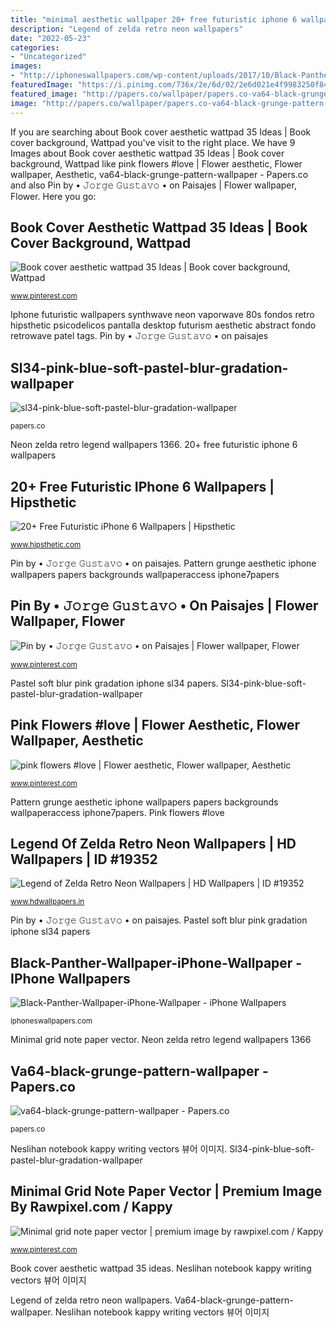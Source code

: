 ```yaml
---
title: "minimal aesthetic wallpaper 20+ free futuristic iphone 6 wallpapers"
description: "Legend of zelda retro neon wallpapers"
date: "2022-05-23"
categories:
- "Uncategorized"
images:
- "http://iphoneswallpapers.com/wp-content/uploads/2017/10/Black-Panther-Wallpaper-iPhone-Wallpaper-iphoneswallpapers_com.jpg"
featuredImage: "https://i.pinimg.com/736x/2e/6d/02/2e6d021e4f9983250f84188c6e1b53ad.jpg"
featured_image: "http://papers.co/wallpaper/papers.co-va64-black-grunge-pattern-wallpaper-33-iphone6-wallpaper.jpg"
image: "http://papers.co/wallpaper/papers.co-va64-black-grunge-pattern-wallpaper-33-iphone6-wallpaper.jpg"
---
```


If you are searching about Book cover aesthetic wattpad 35 Ideas | Book cover background, Wattpad you've visit to the right place. We have 9 Images about Book cover aesthetic wattpad 35 Ideas | Book cover background, Wattpad like pink flowers #love | Flower aesthetic, Flower wallpaper, Aesthetic, va64-black-grunge-pattern-wallpaper - Papers.co and also Pin by • 𝙹𝚘𝚛𝚐𝚎 𝙶𝚞𝚜𝚝𝚊𝚟𝚘 • on Paisajes | Flower wallpaper, Flower. Here you go:

## Book Cover Aesthetic Wattpad 35 Ideas | Book Cover Background, Wattpad

![Book cover aesthetic wattpad 35 Ideas | Book cover background, Wattpad](https://i.pinimg.com/736x/fc/43/17/fc4317443d75b6337ba184bf18291e8c.jpg "Minimal grid note paper vector")

<small>www.pinterest.com</small>

Iphone futuristic wallpapers synthwave neon vaporwave 80s fondos retro hipsthetic psicodelicos pantalla desktop futurism aesthetic abstract fondo retrowave patel tags. Pin by • 𝙹𝚘𝚛𝚐𝚎 𝙶𝚞𝚜𝚝𝚊𝚟𝚘 • on paisajes

## Sl34-pink-blue-soft-pastel-blur-gradation-wallpaper

![sl34-pink-blue-soft-pastel-blur-gradation-wallpaper](http://papers.co/wallpaper/papers.co-sl34-pink-blue-soft-pastel-blur-gradation-41-iphone-wallpaper.jpg "Panther iphone wallpapers iphoneswallpapers")

<small>papers.co</small>

Neon zelda retro legend wallpapers 1366. 20+ free futuristic iphone 6 wallpapers

## 20+ Free Futuristic IPhone 6 Wallpapers | Hipsthetic

![20+ Free Futuristic iPhone 6 Wallpapers | Hipsthetic](https://i1.wp.com/www.hipsthetic.com/wp-content/uploads/2016/01/Abstract-Neon-iPhone-6-Wallpaper.jpg?resize=576%2C1024 "Neslihan notebook kappy writing vectors 뷰어 이미지")

<small>www.hipsthetic.com</small>

Pin by • 𝙹𝚘𝚛𝚐𝚎 𝙶𝚞𝚜𝚝𝚊𝚟𝚘 • on paisajes. Pattern grunge aesthetic iphone wallpapers papers backgrounds wallpaperaccess iphone7papers

## Pin By • 𝙹𝚘𝚛𝚐𝚎 𝙶𝚞𝚜𝚝𝚊𝚟𝚘 • On Paisajes | Flower Wallpaper, Flower

![Pin by • 𝙹𝚘𝚛𝚐𝚎 𝙶𝚞𝚜𝚝𝚊𝚟𝚘 • on Paisajes | Flower wallpaper, Flower](https://i.pinimg.com/736x/7f/ce/2b/7fce2b370cae8825eab15d60d5bd7aae.jpg "Va64-black-grunge-pattern-wallpaper")

<small>www.pinterest.com</small>

Pastel soft blur pink gradation iphone sl34 papers. Sl34-pink-blue-soft-pastel-blur-gradation-wallpaper

## Pink Flowers #love | Flower Aesthetic, Flower Wallpaper, Aesthetic

![pink flowers #love | Flower aesthetic, Flower wallpaper, Aesthetic](https://i.pinimg.com/736x/6e/43/a2/6e43a27e10aa0d57f3c20f7e06906804.jpg "Pastel soft blur pink gradation iphone sl34 papers")

<small>www.pinterest.com</small>

Pattern grunge aesthetic iphone wallpapers papers backgrounds wallpaperaccess iphone7papers. Pink flowers #love

## Legend Of Zelda Retro Neon Wallpapers | HD Wallpapers | ID #19352

![Legend of Zelda Retro Neon Wallpapers | HD Wallpapers | ID #19352](http://www.hdwallpapers.in/download/legend_of_zelda_retro_neon-1366x768.jpg "Neon zelda retro legend wallpapers 1366")

<small>www.hdwallpapers.in</small>

Pin by • 𝙹𝚘𝚛𝚐𝚎 𝙶𝚞𝚜𝚝𝚊𝚟𝚘 • on paisajes. Pastel soft blur pink gradation iphone sl34 papers

## Black-Panther-Wallpaper-iPhone-Wallpaper - IPhone Wallpapers

![Black-Panther-Wallpaper-iPhone-Wallpaper - iPhone Wallpapers](http://iphoneswallpapers.com/wp-content/uploads/2017/10/Black-Panther-Wallpaper-iPhone-Wallpaper-iphoneswallpapers_com.jpg "Legend of zelda retro neon wallpapers")

<small>iphoneswallpapers.com</small>

Minimal grid note paper vector. Neon zelda retro legend wallpapers 1366

## Va64-black-grunge-pattern-wallpaper - Papers.co

![va64-black-grunge-pattern-wallpaper - Papers.co](http://papers.co/wallpaper/papers.co-va64-black-grunge-pattern-wallpaper-33-iphone6-wallpaper.jpg "Pattern grunge aesthetic iphone wallpapers papers backgrounds wallpaperaccess iphone7papers")

<small>papers.co</small>

Neslihan notebook kappy writing vectors 뷰어 이미지. Sl34-pink-blue-soft-pastel-blur-gradation-wallpaper

## Minimal Grid Note Paper Vector | Premium Image By Rawpixel.com / Kappy

![Minimal grid note paper vector | premium image by rawpixel.com / Kappy](https://i.pinimg.com/736x/2e/6d/02/2e6d021e4f9983250f84188c6e1b53ad.jpg "Panther iphone wallpapers iphoneswallpapers")

<small>www.pinterest.com</small>

Book cover aesthetic wattpad 35 ideas. Neslihan notebook kappy writing vectors 뷰어 이미지

Legend of zelda retro neon wallpapers. Va64-black-grunge-pattern-wallpaper. Neslihan notebook kappy writing vectors 뷰어 이미지
